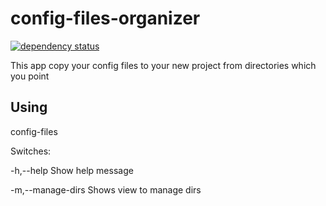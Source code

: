 # config-files-organizer

[![dependency status](https://deps.rs/repo/github/milesq/config-file-organizer/status.svg)](https://deps.rs/repo/github/milesq/config-file-organizer)

This app copy your config files to your new project from directories which you point

## Using

config-files

Switches:

-h,--help
    Show help message

-m,--manage-dirs
    Shows view to manage dirs
    
